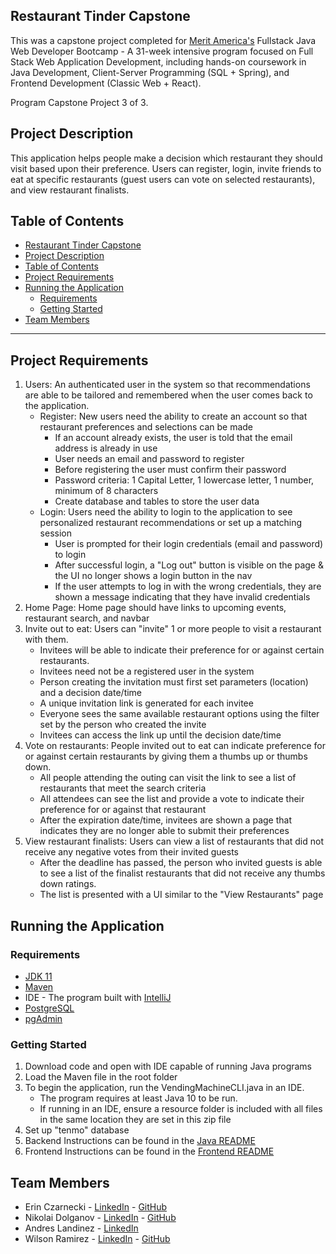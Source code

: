 ## Restaurant Tinder Capstone
This was a capstone project completed for [Merit America's](https://meritamerica.org/) Fullstack Java Web Developer Bootcamp - A 31-week intensive program focused on Full Stack Web Application Development, including hands-on 
coursework in Java Development, Client-Server Programming (SQL + Spring), and Frontend Development (Classic Web + React).  

Program Capstone Project 3 of 3.  

## Project Description
This application helps people make a decision which restaurant they should visit based upon their preference. Users can register, login, invite friends to eat at specific restaurants (guest users can vote on selected restaurants), and view restaurant finalists.

## Table of Contents
- [Restaurant Tinder Capstone](#restaurant-tinder-capstone)
- [Project Description](#project-description)
- [Table of Contents](#table-of-contents)
- [Project Requirements](#project-requirements)
- [Running the Application](#running-the-application)
  - [Requirements](#requirements)
  - [Getting Started](#getting-started)
- [Team Members](#team-members)

---
## Project Requirements
1. Users: An authenticated user in the system so that recommendations are able to be tailored and remembered when the user comes back to the application.
   - Register: New users need the ability to create an account so that restaurant preferences and selections can be made
     - If an account already exists, the user is told that the email address is already in use
     - User needs an email and password to register
     - Before registering the user must confirm their password
     - Password criteria: 1 Capital Letter, 1 lowercase letter, 1 number, minimum of 8 characters
     - Create database and tables to store the user data
   - Login: Users need the ability to login to the application to see personalized restaurant recommendations or set up a matching session
     - User is prompted for their login credentials (email and password) to login
     - After successful login, a "Log out" button is visible on the page & the UI no longer shows a login button in the nav
     - If the user attempts to log in with the wrong credentials, they are shown a message indicating that they have invalid credentials
2. Home Page: Home page should have links to upcoming events, restaurant search, and navbar
3. Invite out to eat: Users can "invite" 1 or more people to visit a restaurant with them. 
   - Invitees will be able to indicate their preference for or against certain restaurants.
   - Invitees need not be a registered user in the system
   - Person creating the invitation must first set parameters (location) and a decision date/time
   - A unique invitation link is generated for each invitee
   - Everyone sees the same available restaurant options using the filter set by the person who created the invite
   - Invitees can access the link up until the decision date/time
4. Vote on restaurants: People invited out to eat can indicate preference for or against certain restaurants by giving them a thumbs up or thumbs down.
    - All people attending the outing can visit the link to see a list of restaurants that meet the search criteria
    - All attendees can see the list and provide a vote to indicate their preference for or against that restaurant
    - After the expiration date/time, invitees are shown a page that indicates they are no longer able to submit their preferences
5. View restaurant finalists: Users can view a list of restaurants that did not receive any negative votes from their invited guests
    - After the deadline has passed, the person who invited guests is able to see a list of the finalist restaurants that did not receive any thumbs down ratings.
    - The list is presented with a UI similar to the "View Restaurants" page

## Running the Application

### Requirements
- [JDK 11](https://www.oracle.com/java/technologies/javase/jdk11-archive-downloads.html)
- [Maven](https://maven.apache.org/download.cgi)
- IDE - The program built with [IntelliJ](https://www.jetbrains.com/idea/)
- [PostgreSQL](https://www.postgresql.org/)
- [pgAdmin](https://www.pgadmin.org/download/)

### Getting Started
1. Download code and open with IDE capable of running Java programs
2. Load the Maven file in the root folder
3. To begin the application, run the VendingMachineCLI.java in an IDE.
   - The program requires at least Java 10 to be run. 
   - If running in an IDE, ensure a resource folder is included with all files in the same location they are set in this zip file
4. Set up "tenmo" database
5. Backend Instructions can be found in the [Java README](/java/README.md)
6. Frontend Instructions can be found in the [Frontend README](/frontend/README.md)

## Team Members
- Erin Czarnecki - <a href="https://www.linkedin.com/in/erin-czarnecki" target="_blank">LinkedIn</a> - <a href="https://github.com/erinczarnecki" target="_blank">GitHub</a>
- Nikolai Dolganov - <a href="https://www.linkedin.com/in/nikolai-dolganov/" target="_blank">LinkedIn</a> - <a href="https://github.com/NikD1162" target="_blank">GitHub</a>
- Andres Landinez - <a href="https://www.linkedin.com/in/andres-landinez-m/" target="_blank">LinkedIn</a> 
- Wilson Ramirez - <a href="https://www.linkedin.com/in/wilramprogramming/" target="_blank">LinkedIn</a> - <a href="https://github.com/WilRamProgramming" target="_blank">GitHub</a>
